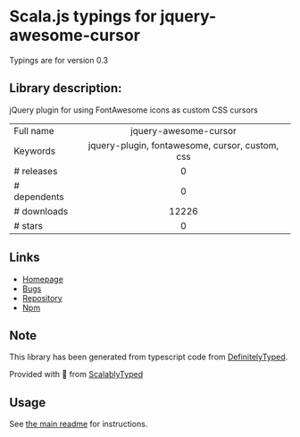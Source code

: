 
# Scala.js typings for jquery-awesome-cursor

Typings are for version 0.3

## Library description:
jQuery plugin for using FontAwesome icons as custom CSS cursors

|                    |                 |
| ------------------ | :-------------: |
| Full name          | jquery-awesome-cursor |
| Keywords           | jquery-plugin, fontawesome, cursor, custom, css |
| # releases         | 0 |
| # dependents       | 0 |
| # downloads        | 12226 |
| # stars            | 0 |

## Links
- [Homepage](https://jwarby.github.io/jquery-awesome-cursor)
- [Bugs](http://github.com/jwarby/jquery-awesome-cursor/issues)
- [Repository](https://github.com/jwarby/jquery-awesome-cursor)
- [Npm](https://www.npmjs.com/package/jquery-awesome-cursor)
    


## Note
This library has been generated from typescript code from [DefinitelyTyped](https://definitelytyped.org).

Provided with :purple_heart: from [ScalablyTyped](https://github.com/oyvindberg/ScalablyTyped)

## Usage
See [the main readme](../../readme.md) for instructions.


